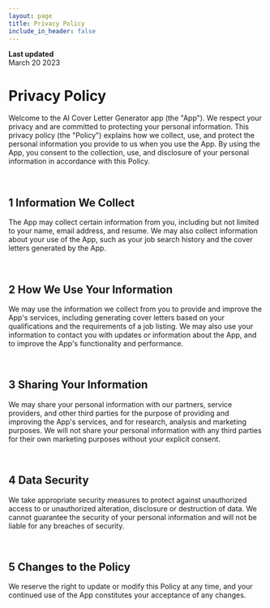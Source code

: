 ```yaml
---
layout: page
title: Privacy Policy
include_in_header: false
---
```


**Last updated**  
March 20 2023

# Privacy Policy
Welcome to the AI Cover Letter Generator app (the "App"). We respect your privacy and are committed to protecting your personal information. This privacy policy (the "Policy") explains how we collect, use, and protect the personal information you provide to us when you use the App. By using the App, you consent to the collection, use, and disclosure of your personal information in accordance with this Policy.

<br>

## 1 Information We Collect
The App may collect certain information from you, including but not limited to your name, email address, and resume. We may also collect information about your use of the App, such as your job search history and the cover letters generated by the App.

<br>

## 2 How We Use Your Information
We may use the information we collect from you to provide and improve the App's services, including generating cover letters based on your qualifications and the requirements of a job listing. We may also use your information to contact you with updates or information about the App, and to improve the App's functionality and performance.

<br>

## 3 Sharing Your Information
We may share your personal information with our partners, service providers, and other third parties for the purpose of providing and improving the App's services, and for research, analysis and marketing purposes. We will not share your personal information with any third parties for their own marketing purposes without your explicit consent.

<br>

## 4 Data Security
We take appropriate security measures to protect against unauthorized access to or unauthorized alteration, disclosure or destruction of data. We cannot guarantee the security of your personal information and will not be liable for any breaches of security.

<br>

## 5 Changes to the Policy
We reserve the right to update or modify this Policy at any time, and your continued use of the App constitutes your acceptance of any changes.